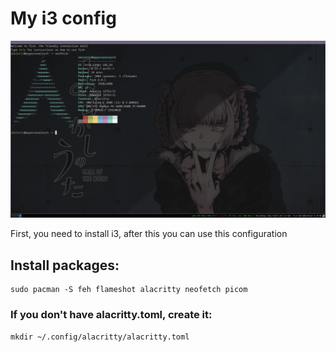 <h1>My i3 config</h1>

<img src='images/2025-03-23_11-44.png'></img>

<p>First, you need to install i3, after this you can use this configuration</p>


<h2>Install packages:</h2>
<pre><code>sudo pacman -S feh flameshot alacritty neofetch picom</code></pre>


<h3>If you don't have alacritty.toml, create it:</h3>
<pre><code>mkdir ~/.config/alacritty/alacritty.toml</code></pre>
